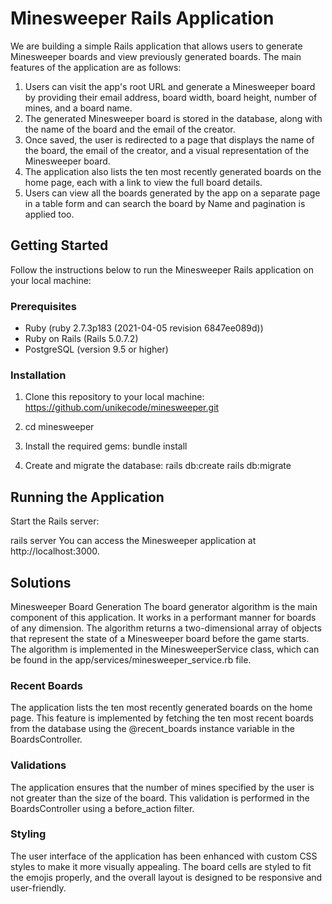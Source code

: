 # Minesweeper Rails Application

We are building a simple Rails application that allows users to generate Minesweeper boards and view previously generated boards. The main features of the application are as follows:

1. Users can visit the app's root URL and generate a Minesweeper board by providing their email address, board width, board height, number of mines, and a board name.
2. The generated Minesweeper board is stored in the database, along with the name of the board and the email of the creator.
3. Once saved, the user is redirected to a page that displays the name of the board, the email of the creator, and a visual representation of the Minesweeper board.
4. The application also lists the ten most recently generated boards on the home page, each with a link to view the full board details.
5. Users can view all the boards generated by the app on a separate page in a table form and can search the board by Name and pagination is applied too.

## Getting Started

Follow the instructions below to run the Minesweeper Rails application on your local machine:

### Prerequisites

- Ruby (ruby 2.7.3p183 (2021-04-05 revision 6847ee089d))
- Ruby on Rails (Rails 5.0.7.2)
- PostgreSQL (version 9.5 or higher)

### Installation

1. Clone this repository to your local machine:
    https://github.com/unikecode/minesweeper.git

2. cd minesweeper

3. Install the required gems:
  bundle install

4. Create and migrate the database:
  rails db:create
  rails db:migrate

## Running the Application

Start the Rails server:

rails server
You can access the Minesweeper application at http://localhost:3000.

## Solutions
Minesweeper Board Generation
The board generator algorithm is the main component of this application. It works in a performant manner for boards of any dimension. The algorithm returns a two-dimensional array of objects that represent the state of a Minesweeper board before the game starts. The algorithm is implemented in the MinesweeperService class, which can be found in the app/services/minesweeper_service.rb file.

### Recent Boards
The application lists the ten most recently generated boards on the home page. This feature is implemented by fetching the ten most recent boards from the database using the @recent_boards instance variable in the BoardsController.

### Validations
The application ensures that the number of mines specified by the user is not greater than the size of the board. This validation is performed in the BoardsController using a before_action filter.

### Styling
The user interface of the application has been enhanced with custom CSS styles to make it more visually appealing. The board cells are styled to fit the emojis properly, and the overall layout is designed to be responsive and user-friendly.

